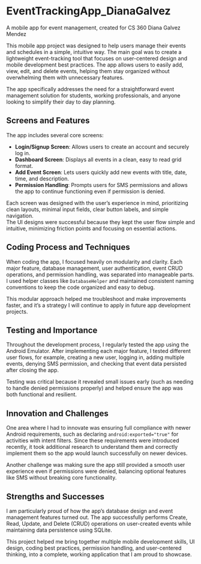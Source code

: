 # EventTrackingApp_DianaGalvez
A mobile app for event management, created for CS 360
Diana Galvez Mendez

This mobile app project was designed to help users manage their events and schedules in a simple, intuitive way. The main goal was to create a lightweight event-tracking tool that focuses on user-centered design and mobile development best practices. The app allows users to easily add, view, edit, and delete events, helping them stay organized without overwhelming them with unnecessary features.

The app specifically addresses the need for a straightforward event management solution for students, working professionals, and anyone looking to simplify their day to day planning.

## Screens and Features
The app includes several core screens:
- **Login/Signup Screen**: Allows users to create an account and securely log in.
- **Dashboard Screen**: Displays all events in a clean, easy to read grid format.
- **Add Event Screen**: Lets users quickly add new events with title, date, time, and description.
- **Permission Handling**: Prompts users for SMS permissions and allows the app to continue functioning even if permission is denied.

Each screen was designed with the user’s experience in mind, prioritizing clean layouts, minimal input fields, clear button labels, and simple navigation.  
The UI designs were successful because they kept the user flow simple and intuitive, minimizing friction points and focusing on essential actions.

## Coding Process and Techniques
When coding the app, I focused heavily on modularity and clarity. Each major feature, database management, user authentication, event CRUD operations, and permission handling, was separated into manageable parts. I used helper classes like `DatabaseHelper` and maintained consistent naming conventions to keep the code organized and easy to debug.

This modular approach helped me troubleshoot and make improvements faster, and it’s a strategy I will continue to apply in future app development projects.

## Testing and Importance
Throughout the development process, I regularly tested the app using the Android Emulator. After implementing each major feature, I tested different user flows, for example, creating a new user, logging in, adding multiple events, denying SMS permission, and checking that event data persisted after closing the app.

Testing was critical because it revealed small issues early (such as needing to handle denied permissions properly) and helped ensure the app was both functional and resilient.

## Innovation and Challenges
One area where I had to innovate was ensuring full compliance with newer Android requirements, such as declaring `android:exported="true"` for activities with intent filters. Since these requirements were introduced recently, it took additional research to understand them and correctly implement them so the app would launch successfully on newer devices.

Another challenge was making sure the app still provided a smooth user experience even if permissions were denied, balancing optional features like SMS without breaking core functionality.

## Strengths and Successes
I am particularly proud of how the app’s database design and event management features turned out. The app successfully performs Create, Read, Update, and Delete (CRUD) operations on user-created events while maintaining data persistence using SQLite.

This project helped me bring together multiple mobile development skills, UI design, coding best practices, permission handling, and user-centered thinking, into a complete, working application that I am proud to showcase.

